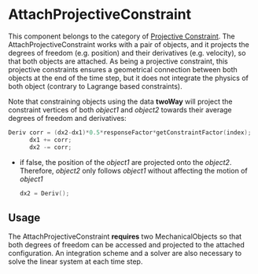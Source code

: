 AttachProjectiveConstraint
================

This component belongs to the category of [Projective Constraint](../../../../simulation-principles/constraint/projective-constraint/).
The AttachProjectiveConstraint works with a pair of objects, and it projects the degrees of freedom (e.g. position) and their derivatives (e.g. velocity), so that both objects are attached.
As being a projective constraint, this projective constraints ensures a geometrical connection between both objects at the end of the time step, but it does not integrate the physics of both object (contrary to Lagrange based constraints).


Note that constraining objects using the data **twoWay** will project the constraint vertices of both _object1_ and _object2_ towards their average degrees of freedom and derivatives:
  ```cpp
  Deriv corr = (dx2-dx1)*0.5*responseFactor*getConstraintFactor(index);
        dx1 += corr;
        dx2 -= corr;
  ```
- if false, the position of the _object1_ are projected onto the _object2_. Therefore, _object2_ only follows _object1_ without affecting the motion of _object1_
  ```cpp
  dx2 = Deriv();
  ```


Usage
-----

The AttachProjectiveConstraint **requires** two MechanicalObjects so that both degrees of freedom can be accessed and projected to the attached configuration. An integration scheme and a solver are also necessary to solve the linear system at each time step.
